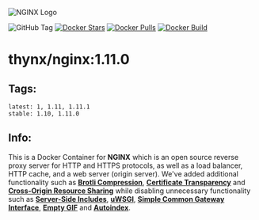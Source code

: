 ![NGINX Logo](https://cdn.rawgit.com/thynx/docker-nginx/master/logo.svg)

![GitHub Tag](https://img.shields.io/github/tag/thynx/docker-nginx.svg)
[![Docker Stars](https://img.shields.io/docker/stars/thynx/nginx.svg)](https://hub.docker.com/r/thynx/nginx/)
[![Docker Pulls](https://img.shields.io/docker/pulls/thynx/nginx.svg)](https://hub.docker.com/r/thynx/nginx/)
[![Docker Build](https://img.shields.io/docker/automated/thynx/nginx.svg)](https://hub.docker.com/r/thynx/nginx/)

# thynx/nginx:1.11.0

## Tags:
```
latest: 1, 1.11, 1.11.1
stable: 1.10, 1.11.0
```

## Info:
This is a Docker Container for **NGINX** which is an open source reverse proxy server for HTTP and HTTPS protocols, as well as a load balancer, HTTP cache, and a web server (origin server). We've added additional functionality such as **[Brotli Compression](https://github.com/cloudflare/ngx_brotli_module)**, **[Certificate Transparency](https://github.com/grahamedgecombe/nginx-ct)** and **[Cross-Origin Resource Sharing](https://github.com/nginx-lover/ngx_http_cors_filter)** while disabling unnecessary functionality such as **[Server-Side Includes](https://nginx.org/en/docs/http/ngx_http_ssi_module.html)**, **[uWSGI](https://nginx.org/en/docs/http/ngx_http_uwsgi_module.html)**, **[Simple Common Gateway Interface](https://nginx.org/en/docs/http/ngx_http_scgi_module.html)**, **[Empty GIF](https://nginx.org/en/docs/http/ngx_http_empty_gif_module.html)** and **[Autoindex](https://nginx.org/en/docs/http/ngx_http_autoindex_module.html)**.
